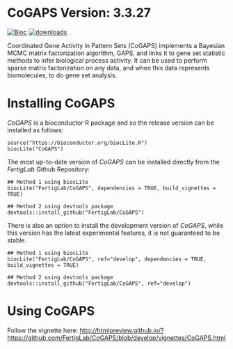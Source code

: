 # CoGAPS Version: 3.3.27

[![Bioc](https://bioconductor.org/images/logo_bioconductor.gif)](https://bioconductor.org/packages/CoGAPS)
[![downloads](https://bioconductor.org/shields/downloads/CancerInSilico.svg)](https://bioconductor.org/packages/CoGAPS)

Coordinated Gene Activity in Pattern Sets (CoGAPS) implements a Bayesian MCMC matrix factorization algorithm, GAPS, and links it to gene set statistic methods to infer biological process activity. It can be used to perform sparse matrix factorization on any data, and when this data represents biomolecules, to do gene set analysis.

# Installing CoGAPS

*CoGAPS* is a bioconductor R package and so the release version can be installed
as follows:

```
source("https://bioconductor.org/biocLite.R")
biocLite("CoGAPS")
```

The most up-to-date version of *CoGAPS* can be installed directly from the 
*FertigLab* Github Repository:

```
## Method 1 using biocLite
biocLite("FertigLab/CoGAPS", dependencies = TRUE, build_vignettes = TRUE)

## Method 2 using devtools package
devtools::install_github("FertigLab/CoGAPS")
```

There is also an option to install the development version of *CoGAPS*, 
while this version has the latest experimental features, it is not guaranteed
to be stable.

```
## Method 1 using biocLite
biocLite("FertigLab/CoGAPS", ref="develop", dependencies = TRUE, build_vignettes = TRUE)

## Method 2 using devtools package
devtools::install_github("FertigLab/CoGAPS", ref="develop")
```

# Using CoGAPS

Follow the vignette here: http://htmlpreview.github.io/?https://github.com/FertigLab/CoGAPS/blob/develop/vignettes/CoGAPS.html